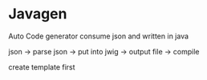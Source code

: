 # Javagen
Auto Code generator consume json and written in java

json -> parse json -> put into jwig -> output file -> compile

create template first
